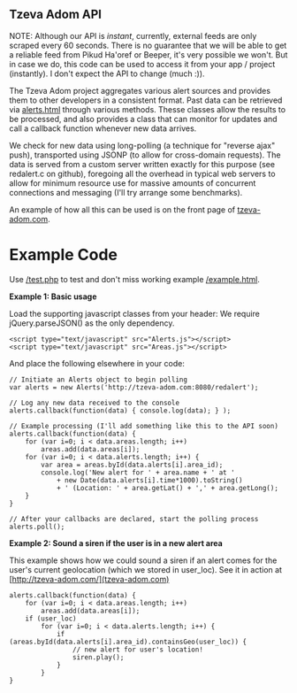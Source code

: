 Tzeva Adom API
--------------

NOTE: Although our API is *instant*, currently, external feeds are only scraped every 60 seconds.  There is no guarantee that we will be able to get a reliable feed from Pikud Ha'oref or Beeper, it's very possible we won't.
But in case we do, this code can be used to access it from your app / project (instantly).  I don't expect the API to change (much :)).

The Tzeva Adom project aggregates various alert sources and provides them to other developers in a consistent
format.  Past data can be retrieved via [alerts.html](../alerts.html) through various methods.  Thesse
classes allow the results to be processed, and also provides a class that can monitor for updates and call a
callback function whenever new data arrives.

We check for new data using long-polling (a technique for "reverse ajax" push), transported using JSONP (to allow
for cross-domain requests).  The data is served from a custom server written exactly for this purpose (see redalert.c on github), foregoing all the overhead in typical web servers to allow for minimum resource use for massive amounts of concurrent connections and messaging (I'll try arrange some benchmarks).

An example of how all this can be used is on the front page of [tzeva-adom.com](http://tzeva-adom.com/).

Example Code
============

Use [/test.php](../test.php) to test and don't miss working example [/example.html](../example.html).

**Example 1: Basic usage**

Load the supporting javascript classes from your header:
We require jQuery.parseJSON() as the only dependency.

	<script type="text/javascript" src="Alerts.js"></script>
	<script type="text/javascript" src="Areas.js"></script>

And place the following elsewhere in your code:

	// Initiate an Alerts object to begin polling
	var alerts = new Alerts('http://tzeva-adom.com:8080/redalert');

	// Log any new data received to the console
	alerts.callback(function(data) { console.log(data); } );

	// Example processing (I'll add something like this to the API soon)
	alerts.callback(function(data) {
		for (var i=0; i < data.areas.length; i++)
			areas.add(data.areas[i]); 
		for (var i=0; i < data.alerts.length; i++) {
			var area = areas.byId(data.alerts[i].area_id);
			console.log('New alert for ' + area.name + ' at ' 
				+ new Date(data.alerts[i].time*1000).toString()
				+ ' (Location: ' + area.getLat() + ',' + area.getLong();
		}
	}

	// After your callbacks are declared, start the polling process
	alerts.poll();

**Example 2: Sound a siren if the user is in a new alert area**

This example shows how we could sound a siren if an alert comes for the user's current geolocation
(which we stored in user_loc).  See it in action at [http://tzeva-adom.com/](tzeva-adom.com)

	alerts.callback(function(data) {
		for (var i=0; i < data.areas.length; i++)
			areas.add(data.areas[i]); 
		if (user_loc)
			for (var i=0; i < data.alerts.length; i++) {
				if (areas.byId(data.alerts[i].area_id).containsGeo(user_loc)) {
					// new alert for user's location!
					siren.play();
				}
			}
	}


